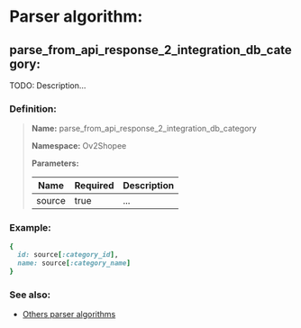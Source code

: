 # Parser algorithm:
 
## parse_from_api_response_2_integration_db_category:

TODO: Description...
    
### Definition:

> **Name:** parse_from_api_response_2_integration_db_category
> 
> **Namespace:** Ov2Shopee
>
> **Parameters:**
> 
> | Name | Required | Description |
> | --- | --- | --- |
> | source | true | ... |

### Example:
```RUBY
{
  id: source[:category_id],
  name: source[:category_name]
}
```

### See also:
* [Others parser algorithms](overview?id=parse_from_api_response_2_integration_db_category)
